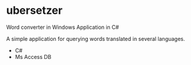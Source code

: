 # ubersetzer
Word converter in Windows Application in C#

A simple application for querying words translated in several languages.

- C#
- Ms Access DB
